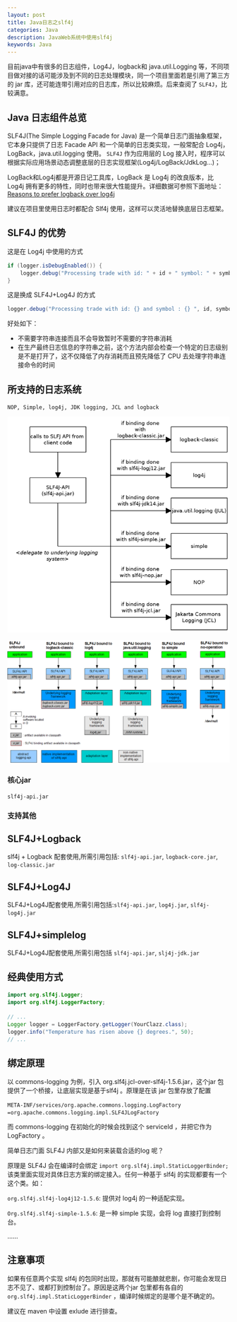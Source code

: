 ```yaml
---
layout: post
title: Java日志之slf4j
categories: Java
description: JavaWeb系统中使用slf4j
keywords: Java
---
```


目前java中有很多的日志组件，Log4J，logback和 java.util.Logging 等，不同项目做对接的话可能涉及到不同的日志处理模块，同一个项目里面若是引用了第三方的 jar 库，还可能连带引用对应的日志库，所以比较麻烦。后来查阅了 `SLF4J`，比较满意。

## Java 日志组件总览

SLF4J(The Simple Logging Facade for Java) 是一个简单日志门面抽象框架，它本身只提供了日志 Facade API 和一个简单的日志类实现，一般常配合 Log4j，LogBack，java.util.logging 使用。 `SLF4J` 作为应用层的 Log 接入时，程序可以根据实际应用场景动态调整底层的日志实现框架(Log4j/LogBack/JdkLog...)；

LogBack和Log4j都是开源日记工具库，LogBack 是 Log4j 的改良版本，比 Log4j 拥有更多的特性，同时也带来很大性能提升。详细数据可参照下面地址：[Reasons to prefer logback over log4j](http://logback.qos.ch/reasonsToSwitch.html "Reasons to prefer logback over log4j")

建议在项目里使用日志时都配合 Slf4j 使用，这样可以灵活地替换底层日志框架。

## SLF4J 的优势

这是在 Log4j 中使用的方式

```java
if (logger.isDebugEnabled()) {
    logger.debug("Processing trade with id: " + id + " symbol: " + symbol);
}
```

这是换成 SLF4J+Log4J 的方式

```java
logger.debug("Processing trade with id: {} and symbol : {} ", id, symbol);
```

好处如下：

- 不需要字符串连接而且不会导致暂时不需要的字符串消耗
- 在生产最终日志信息的字符串之前，这个方法内部会检查一个特定的日志级别是不是打开了，这不仅降低了内存消耗而且预先降低了 CPU 去处理字符串连接命令的时间

## 所支持的日志系统

`NOP, Simple, log4j, JDK logging, JCL and logback`

![slf4j.png](/images/posts/slf4j.png)

![slf4j-bindings.png](/images/posts/slf4j-bindings.png)

### 核心jar

`slf4j-api.jar`

### 支持其他

## SLF4J+Logback

slf4j + Logback 配套使用,所需引用包括: `slf4j-api.jar`, `logback-core.jar`, `log-classic.jar`

## SLF4J+Log4J

SLF4J+Log4J配套使用,所需引用包括:`slf4j-api.jar`, `log4j.jar`, `slf4j-log4j.jar`

## SLF4J+simplelog

SLF4J+Log4J配套使用,所需引用包括 `slf4j-api.jar`, `slj4j-jdk.jar`

## 经典使用方式

```java
import org.slf4j.Logger;
import org.slf4j.LoggerFactory;

// ...
Logger logger = LoggerFactory.getLogger(YourClazz.class);
logger.info("Temperature has risen above {} degrees.", 50);
// ...
```

## 绑定原理

以 commons-logging 为例，引入 org.slf4j.jcl-over-slf4j-1.5.6.jar，这个jar 包提供了一个桥接，让底层实现是基于slf4j 。原理是在该 jar 包里存放了配置

`META-INF/services/org.apache.commons.logging.LogFactory =org.apache.commons.logging.impl.SLF4JLogFactory`

而 commons-logging 在初始化的时候会找到这个 serviceId ，并把它作为LogFactory 。

简单日志门面 SLF4J 内部又是如何来装载合适的log 呢？

原理是 SLF4J 会在编译时会绑定 `import org.slf4j.impl.StaticLoggerBinder;` 该类里面实现对具体日志方案的绑定接入。任何一种基于 slf4j 的实现都要有一个这个类。如：

`org.slf4j.slf4j-log4j12-1.5.6`: 提供对 log4j 的一种适配实现。

`Org.slf4j.slf4j-simple-1.5.6`: 是一种 simple 实现，会将 log 直接打到控制台。

……

## 注意事项

如果有任意两个实现 slf4j 的包同时出现，那就有可能酿就悲剧，你可能会发现日志不见了、或都打到控制台了。原因是这两个jar 包里都有各自的  `org.slf4j.impl.StaticLoggerBinder` ，编译时候绑定的是哪个是不确定的。

建议在 maven 中设置 exlude 进行排查。